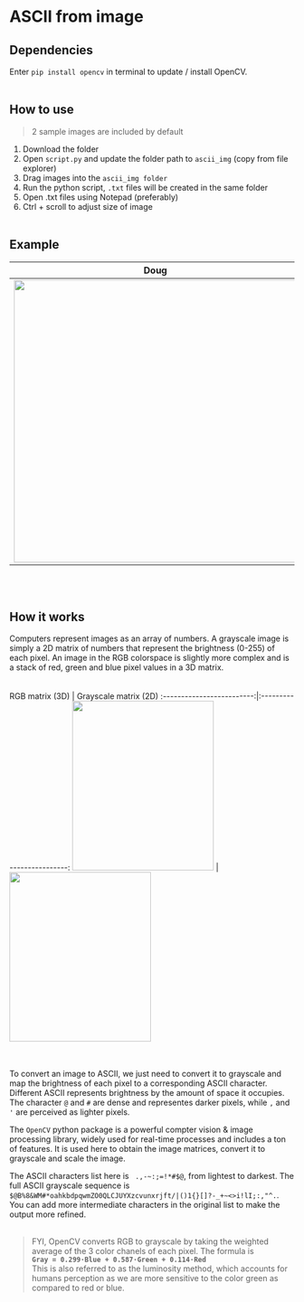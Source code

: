 # ASCII from image

## Dependencies

Enter `pip install opencv` in terminal to update / install OpenCV.
<br></br>
## How to use
> 2 sample images are included by default
> 
1. Download the folder
2. Open `script.py` and update the folder path to `ascii_img` (copy from file explorer)
3. Drag images into the `ascii_img folder`
4. Run the python script, `.txt` files will be created in the same folder
5. Open .txt files using Notepad (preferably)
6. Ctrl + scroll to adjust size of image
<br></br>

## Example

Doug            |  ASCII Doug
:-------------------------:|:-------------------------:
<img src="https://github.com/eggsacc/Python-ASCII-from-image/assets/128606148/44c61bb3-3e8c-4de0-ad62-d9d83c059fb5" width="500" height="500" /> |  <img src="https://github.com/eggsacc/Python-ASCII-from-image/assets/128606148/ebcfe814-d365-49ad-ad0d-a850b42fd313" width="500" height="500" />

<br></br>
## How it works

Computers represent images as an array of numbers. A grayscale image is simply a 2D matrix of numbers that represent the brightness (0-255) of each pixel. An image in the RGB colorspace is slightly more complex and is a stack of red, green and blue pixel values in a 3D matrix.
<br></br>  
RGB matrix (3D)            |  Grayscale matrix (2D)
:-------------------------:|:-------------------------:
<img src="https://github.com/eggsacc/Python-ASCII-from-image/assets/128606148/e1729a9a-771a-4044-a1a5-0b1fe81c6262" width="250" height="300" /> |  <img src="https://github.com/eggsacc/Python-ASCII-from-image/assets/128606148/bf39248c-36bd-4ecf-9d8f-f2735468a3d2" width="250" height="300" />

<br></br>
To convert an image to ASCII, we just need to convert it to grayscale and map the brightness of each pixel to a corresponding ASCII character. Different ASCII represents brightness by the amount of space it occupies. The character `@` and `#` are dense and representes darker pixels, while `,` and `'` are perceived as lighter pixels.

The `OpenCV` python package is a powerful compter vision & image processing library, widely used for real-time processes and includes a ton of features. It is used here to obtain the image matrices, convert it to grayscale and scale the image.

The ASCII characters list here is ` .,-~:;=!*#$@`, from lightest to darkest. The full ASCII grayscale sequence is `$@B%8&WM#*oahkbdpqwmZO0QLCJUYXzcvunxrjft/|()1{}[]?-_+~<>i!lI;:,"^.`. You can add more intermediate characters in the original list to make the output more refined.
<br></br>
> FYI, OpenCV converts RGB to grayscale by taking the weighted average of the 3 color chanels of each pixel. The formula is<br>**`Gray = 0.299·Blue + 0.587·Green + 0.114·Red`**</br>This is also referred to as the luminosity method, which accounts for humans perception as we are more sensitive to the color green as compared to red or blue.





